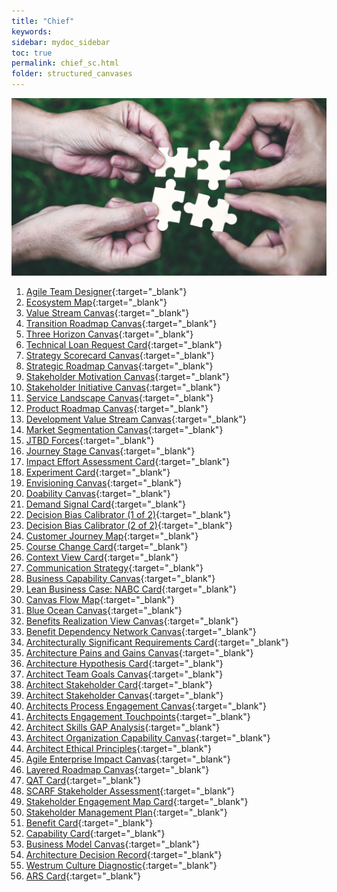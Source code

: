 ```yaml
---
title: "Chief"
keywords: 
sidebar: mydoc_sidebar
toc: true
permalink: chief_sc.html
folder: structured_canvases
---
```


![Structured Canvases - Business](media/chief_001.png)


1. [Agile Team Designer](agile_team_designer.md){:target="_blank"}
2. [Ecosystem Map](ecosystem_map.md){:target="_blank"}
3. [Value Stream Canvas](value_stream_canvas.md){:target="_blank"}
4. [Transition Roadmap Canvas](transition_roadmap_canvas.md){:target="_blank"}
5. [Three Horizon Canvas](three_horizon_canvas.md){:target="_blank"}
6. [Technical Loan Request Card](technical_loan_request_card.md){:target="_blank"}
7. [Strategy Scorecard Canvas](strategy_scorecard_canvas.md){:target="_blank"}
8. [Strategic Roadmap Canvas](strategic_roadmap_canvas.md){:target="_blank"}
9. [Stakeholder Motivation Canvas](stakeholder_motivation_canvas.md){:target="_blank"}
10. [Stakeholder Initiative Canvas](stakeholder_initiative_canvas.md){:target="_blank"}
11. [Service Landscape Canvas](service_landscape_canvas.md){:target="_blank"}
12. [Product Roadmap Canvas](product_roadmap_canvas.md){:target="_blank"}
13. [Development Value Stream Canvas](development_value_stream_canvas.md){:target="_blank"}
14. [Market Segmentation Canvas](market_segmentation_canvas.md){:target="_blank"}
15. [JTBD Forces](jtbd_forces.md){:target="_blank"}
16. [Journey Stage Canvas](journey_stage_canvas.md){:target="_blank"}
17. [Impact Effort Assessment Card](impact_effort_assessment_card.md){:target="_blank"}
18. [Experiment Card](experiment_card.md){:target="_blank"}
19. [Envisioning Canvas](envisioning_canvas.md){:target="_blank"}
20. [Doability Canvas](doability_canvas.md){:target="_blank"}
21. [Demand Signal Card](demand_signal_card.md){:target="_blank"}
22. [Decision Bias Calibrator (1 of 2)](decision_bias_calibrator_1.md){:target="_blank"}
23. [Decision Bias Calibrator (2 of 2)](decision_bias_calibrator_2.md){:target="_blank"}
24. [Customer Journey Map](customer_journey_map.md){:target="_blank"}
25. [Course Change Card](course_change_card.md){:target="_blank"}
26. [Context View Card](context_view_card.md){:target="_blank"}
27. [Communication Strategy](communication_strategy.md){:target="_blank"}
28. [Business Capability Canvas](business_capability_canvas.md){:target="_blank"}
29. [Lean Business Case: NABC Card](business_case_nabc_card.md){:target="_blank"}
30. [Canvas Flow Map](canvas_flow_map.md){:target="_blank"}
31. [Blue Ocean Canvas](blue_ocean_canvas.md){:target="_blank"}
32. [Benefits Realization View Canvas](benefits_realization_view_canvas.md){:target="_blank"}
33. [Benefit Dependency Network Canvas](benefits_dependency_network_canvas.md){:target="_blank"}
34. [Architecturally Significant Requirements Card](asr_card.md){:target="_blank"}
35. [Architecture Pains and Gains Canvas](architecture_pains_and_gains.md){:target="_blank"}
36. [Architecture Hypothesis Card](architecture_hypothesis_card.md){:target="_blank"}
37. [Architect Team Goals Canvas](architect_team_goals_canvas.md){:target="_blank"}
38. [Architect Stakeholder Card](architect_stakeholder_card.md){:target="_blank"}
39. [Architect Stakeholder Canvas](architect_stakeholder_canvas.md){:target="_blank"}
40. [Architects Process Engagement Canvas](architects_process_engagement_canvas.md){:target="_blank"}
41. [Architects Engagement Touchpoints](architects_engagement_touchpoints.md){:target="_blank"}
42. [Architect Skills GAP Analysis](architect_skills_gap_analysis.md){:target="_blank"}
43. [Architect Organization Capability Canvas](architect_organization_canvas.md){:target="_blank"}
44. [Architect Ethical Principles](architect_ethical_principles.md){:target="_blank"}
45. [Agile Enterprise Impact Canvas](agile_enterprise_impact_canvas.md){:target="_blank"}
46. [Layered Roadmap Canvas](layered_roadmap_canvas.md){:target="_blank"}
47. [QAT Card](qat_card.md){:target="_blank"}
48. [SCARF Stakeholder Assessment](scarf_stakeholder_assessment.md){:target="_blank"}
49. [Stakeholder Engagement Map Card](stakeholder_engagement_map_card.md){:target="_blank"}
50. [Stakeholder Management Plan](stakholder_management_plan.md){:target="_blank"}
51. [Benefit Card](benefit_card.md){:target="_blank"}
52. [Capability Card](capability_card.md){:target="_blank"}
53. [Business Model Canvas](business_model_canvas.md){:target="_blank"}
54. [Architecture Decision Record](architecture_decision_record.md){:target="_blank"}
55. [Westrum Culture Diagnostic](westrum_culture_diagnostic.md){:target="_blank"}
56. [ARS Card](ars_card.md){:target="_blank"}


